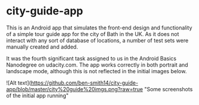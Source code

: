 # city-guide-app
This is an Android app that simulates the front-end design and functionality of a simple tour guide app for the city of Bath in the UK. As it does not interact with any sort of database of locations, a number of test sets were manually created and added.

It was the fourth significant task assigned to us in the Android Basics Nanodegree on udacity.com. The app works correctly in both portrait and landscape mode, although this is not reflected in the initial images below.

![Alt text](https://github.com/ben-smith14/city-guide-app/blob/master/city%20guide%20imgs.png?raw=true "Some screenshots of the initial app running"
